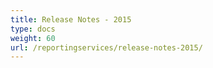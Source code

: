 ```yaml
---
title: Release Notes - 2015
type: docs
weight: 60
url: /reportingservices/release-notes-2015/
---
```



